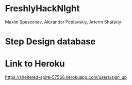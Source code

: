 # FreshlyHackNIght

Maxim Spaseonav, Alexander Poplavskiy, Arterm Shatskiy

# Step Design database

# Link to Heroku

https://sheltered-spire-57566.herokuapp.com/users/sign_up
